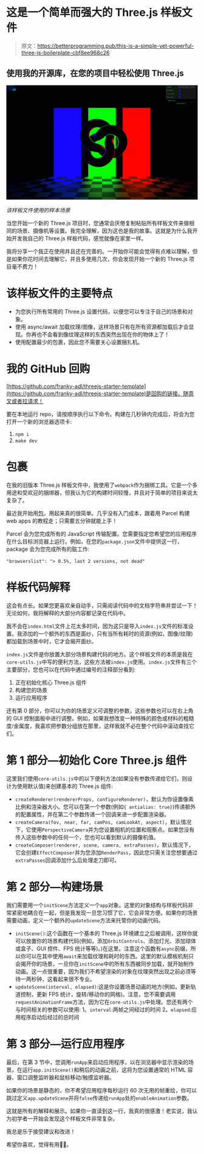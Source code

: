 # 这是一个简单而强大的 Three.js 样板文件

> 原文：<https://betterprogramming.pub/this-is-a-simple-yet-powerful-three-js-boilerplate-cbf8ee968c26>

## 使用我的开源库，在您的项目中轻松使用 Three.js

![](img/70b56a553ef9ac4eebe5a38083ea4f07.png)

*该样板文件使用的样本场景*

当您开始一个新的 Three.js 项目时，您通常会厌倦复制粘贴所有样板文件来做相同的场景、摄像机等设置。我完全理解，因为这也是我的故事。这就是为什么我开始开发我自己的 Three.js 样板代码，感觉就像在家里一样。

我将分享一个我正在使用并且还在完善的。一开始你可能会觉得有点难以理解，但是如果你花时间去理解它，并且多使用几次，你会发现开始一个新的 Three.js 项目毫不费力！

# 该样板文件的主要特点

*   为您执行所有常用的 Three.js 设置代码，以便您可以专注于自己的场景和对象。
*   使用 async/await 加载纹理/图像，这样场景只有在所有资源都加载后才会显现。你再也不会看到像纹理这样的东西突然出现在你的物体上了！
*   使用配置最少的包裹，因此您不需要关心设置捆扎机。

# 我的 GitHub 回购

[https://github.com/franky-adl/threejs-starter-template](https://github.com/franky-adl/threejs-starter-template)是回购的链接。随意叉或者拉请求！

要在本地运行 repo，请按顺序执行以下命令。构建在几秒钟内完成后，将会为您打开一个新的浏览器选项卡:

1.  `npm i`
2.  `make dev`

# 包裹

在我的旧版本 Three.js 样板文件中，我使用了`webpack`作为捆绑工具。它是一个多用途和受欢迎的捆绑器，但我认为它的构建时间较慢，并且对于简单的项目来说太复杂了。

最近我开始用[包](https://parceljs.org/)，用起来真的很简单。几乎没有入门成本，跟着用 Parcel 构建 web apps 的教程走；只需要五分钟就能上手！

Parcel 会为您完成所有的 JavaScript 传输配置。您需要指定您希望您的应用程序在什么目标浏览器上运行。例如，在您的`package.json`文件中提供这一行，package 会为您完成所有的脏工作:

```
"browserslist": "> 0.5%, last 2 versions, not dead"
```

# 样板代码解释

这会有点长。如果您更喜欢亲自动手，只需阅读代码中的文档字符串并尝试一下！无论如何，我将解释的大部分内容都记录在代码中。

我不会在`index.html`文件上花太多时间，因为这只是导入`index.js`文件的标准设置。我添加的一个额外的东西是面纱，只有当所有耗时的资源(例如，图像/纹理)都加载到场景中时，它才会揭开面纱。

`index.js`文件是你放置大部分场景构建代码的地方。这个样板文件的本质是我在`core-utils.js`中写的便利方法，这些方法被`index.js`使用。`index.js`文件有三个主要部分，您也可以在代码中通过编号的注释部分看到:

1.  正在初始化核心 Three.js 组件
2.  构建您的场景
3.  运行应用程序

还有第 0 部分，你可以为你的场景定义可调整的参数，这些参数也可以在右上角的 GUI 控制面板中进行调整。例如，如果我想改变一种特殊的颜色或材料的粗糙度/金属度，我喜欢把参数分组放在那里，这样我就不必在整个代码中滚动查找它们。

# 第 1 部分—初始化 Core Three.js 组件

这里我们使用`core-utils.js`中的以下便利方法(如果没有参数传递给它们，则设计为使用默认值)来创建基本的 Three.js 组件:

*   `createRenderer(rendererProps, configureRenderer)`，默认为你设置像素比例和渲染器大小。您可以在第一个参数(例如`{ antialias: true}`)传递额外的配置属性，并在第二个参数传递一个回调来进一步配置渲染器。
*   `createCamera(fov, near, far, camPos, camLookAt, aspect)`，默认情况下，它使用`PerspectiveCamera`并为您设置相机的位置和观察点。如果您没有传入这些参数中的任何一个，您也可以看到默认的摄像机值。
*   `createComposer(renderer, scene, camera, extraPasses)`，默认情况下，它会创建`EffectComposer`并为您添加`RenderPass`，因此您只需关注您想要通过`extraPasses`回调添加什么后处理走刀即可。

# 第 2 部分—构建场景

我们需要用一个`initScene`方法定义一个`app`对象。这里的对象结构与样板代码非常紧密地耦合在一起，但是我发现一旦您习惯了它，它会非常方便。如果你的场景需要动画，定义一个额外的`updateScene`方法来托管你的动画代码。

*   `initScene()`:这个函数在一个基本的 Three.js 环境建立之后被调用，这样你就可以放置你的场景构建代码(例如，添加`OrbitControls`、添加灯光、添加球体或盒子、GUI 控件、FPS 统计等等)。)在这里。注意这个函数有`async`前缀，所以你可以在其中使用`await`来加载纹理和耗时的东西。这里的默认模板机制只会揭开你的场景，一旦你在`initScene`中的所有东西被同步加载，就开始制作动画。这一点很重要，因为我们不希望渲染的对象在纹理突然出现之前必须等待一两秒钟，这看起来很不专业。
*   `updateScene(interval, elapsed)`:这是你设置场景动画的地方(例如，更新轨道控制，更新 FPS 统计，旋转/移动你的网格)。注意，您不需要调用`requestAnimationFrame`方法，因为它在`core-utils.js`中处理。您还有两个与时间相关的参数可以使用:
    1。`interval`:两帧之间经过的时间
    2。`elapsed`:应用程序启动后经过的总时间

# 第 3 部分—运行应用程序

最后，在第 3 节中，您调用`runApp`来启动应用程序，以在浏览器中显示渲染的场景。在运行`app.initScene()`和稍后的动画之前，这将为您设置通常的 HTML 容器、窗口调整监听器和鼠标移动/触摸监听器。

如果你的场景是静态的，你不希望应用程序每秒运行 60 次无用的帧重绘，你可以跳过定义`app.updateScene`并将`false`传递给`runApp`处的`enableAnimation`参数。

这就是所有的解释和展示。如果你一直读到这一行，我真的很感激！老实说，我认为初学者一开始会发现这个样板文件非常复杂。

我总是乐于接受建议和改进！

希望你喜欢，觉得有用💪🏼。
